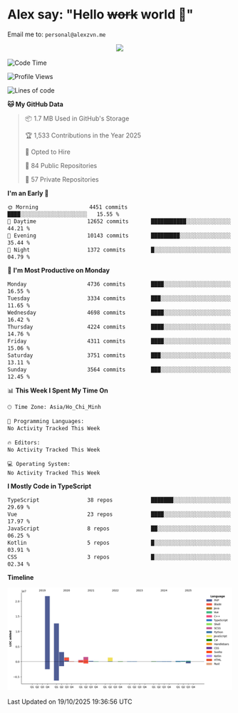 # Alex say: "Hello ~~work~~ world 🐾"
Email me to: `personal@alexzvn.me`


<p align=center>
  <a href="https://skillicons.dev">
    <img src="https://skillicons.dev/icons?i=ts,js,php,nodejs,bun,vue,nuxt,react,svelte,tauri,laravel,rust,mongodb,docker,electron,redis,rabbitmq,tailwind,git,cloudflare,elysia,mysql,nginx,rollupjs,sentry,ubuntu,yarn,html,css,vite" />
  </a>
</p>

<!--START_SECTION:waka-->
![Code Time](http://img.shields.io/badge/Code%20Time-1%2C066%20hrs%2055%20mins-blue)

![Profile Views](http://img.shields.io/badge/Profile%20Views-0-blue)

![Lines of code](https://img.shields.io/badge/From%20Hello%20World%20I%27ve%20Written-43.7%20million%20lines%20of%20code-blue)

**🐱 My GitHub Data** 

> 📦 1.7 MB Used in GitHub's Storage 
 > 
> 🏆 1,533 Contributions in the Year 2025
 > 
> 💼 Opted to Hire
 > 
> 📜 84 Public Repositories 
 > 
> 🔑 57 Private Repositories 
 > 
**I'm an Early 🐤** 

```text
🌞 Morning                4451 commits        ████░░░░░░░░░░░░░░░░░░░░░   15.55 % 
🌆 Daytime                12652 commits       ███████████░░░░░░░░░░░░░░   44.21 % 
🌃 Evening                10143 commits       █████████░░░░░░░░░░░░░░░░   35.44 % 
🌙 Night                  1372 commits        █░░░░░░░░░░░░░░░░░░░░░░░░   04.79 % 
```
📅 **I'm Most Productive on Monday** 

```text
Monday                   4736 commits        ████░░░░░░░░░░░░░░░░░░░░░   16.55 % 
Tuesday                  3334 commits        ███░░░░░░░░░░░░░░░░░░░░░░   11.65 % 
Wednesday                4698 commits        ████░░░░░░░░░░░░░░░░░░░░░   16.42 % 
Thursday                 4224 commits        ████░░░░░░░░░░░░░░░░░░░░░   14.76 % 
Friday                   4311 commits        ████░░░░░░░░░░░░░░░░░░░░░   15.06 % 
Saturday                 3751 commits        ███░░░░░░░░░░░░░░░░░░░░░░   13.11 % 
Sunday                   3564 commits        ███░░░░░░░░░░░░░░░░░░░░░░   12.45 % 
```


📊 **This Week I Spent My Time On** 

```text
🕑︎ Time Zone: Asia/Ho_Chi_Minh

💬 Programming Languages: 
No Activity Tracked This Week

🔥 Editors: 
No Activity Tracked This Week

💻 Operating System: 
No Activity Tracked This Week
```

**I Mostly Code in TypeScript** 

```text
TypeScript               38 repos            ███████░░░░░░░░░░░░░░░░░░   29.69 % 
Vue                      23 repos            ████░░░░░░░░░░░░░░░░░░░░░   17.97 % 
JavaScript               8 repos             ██░░░░░░░░░░░░░░░░░░░░░░░   06.25 % 
Kotlin                   5 repos             █░░░░░░░░░░░░░░░░░░░░░░░░   03.91 % 
CSS                      3 repos             █░░░░░░░░░░░░░░░░░░░░░░░░   02.34 % 
```



**Timeline**

![Lines of Code chart](https://raw.githubusercontent.com/alexzvn/alexzvn/main/assets/bar_graph.png)


 Last Updated on 19/10/2025 19:36:56 UTC
<!--END_SECTION:waka-->
